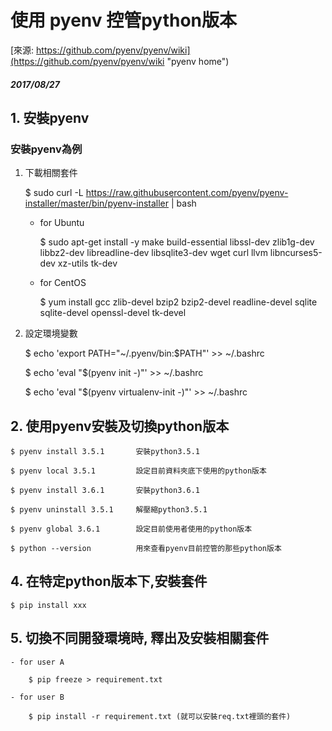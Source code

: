 ﻿# 使用 pyenv 控管python版本

[來源: https://github.com/pyenv/pyenv/wiki](https://github.com/pyenv/pyenv/wiki "pyenv home")

##### 2017/08/27

## 1. 安裝pyenv

### 安裝pyenv為例

1. 下載相關套件

    $ sudo curl -L https://raw.githubusercontent.com/pyenv/pyenv-installer/master/bin/pyenv-installer | bash

    - for Ubuntu

        $ sudo apt-get install -y make build-essential libssl-dev zlib1g-dev libbz2-dev libreadline-dev libsqlite3-dev wget curl llvm libncurses5-dev xz-utils tk-dev

    - for CentOS

        $ yum install gcc zlib-devel bzip2 bzip2-devel readline-devel sqlite sqlite-devel openssl-devel tk-devel

2. 設定環境變數 

    $ echo 'export PATH="~/.pyenv/bin:$PATH"' >> ~/.bashrc

    $ echo 'eval "$(pyenv init -)"' >> ~/.bashrc

    $ echo 'eval "$(pyenv virtualenv-init -)"' >> ~/.bashrc


## 2. 使用pyenv安裝及切換python版本

    $ pyenv install 3.5.1       安裝python3.5.1

    $ pyenv local 3.5.1         設定目前資料夾底下使用的python版本

    $ pyenv install 3.6.1       安裝python3.6.1

    $ pyenv uninstall 3.5.1     解壓縮python3.5.1

    $ pyenv global 3.6.1        設定目前使用者使用的python版本

    $ python --version          用來查看pyenv目前控管的那些python版本


## 4. 在特定python版本下,安裝套件

    $ pip install xxx


## 5. 切換不同開發環境時, 釋出及安裝相關套件

    - for user A

        $ pip freeze > requirement.txt

    - for user B
        
        $ pip install -r requirement.txt (就可以安裝req.txt裡頭的套件)